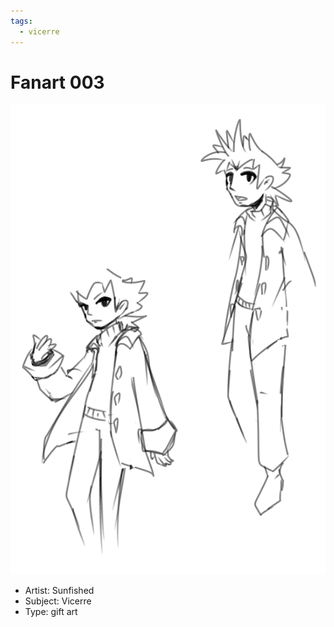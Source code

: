 ```yaml
---
tags:
  - vicerre
---
```


# Fanart 003

<img src="assets/2022-01-16_fanimage-003.png">

- Artist: Sunfished
- Subject: Vicerre
- Type: gift art
